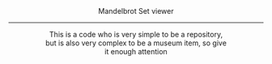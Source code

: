 <div align='center'>
  Mandelbrot Set viewer
  
  ---

  This is a code who is very simple to be a repository,  
  but is also very complex to be a museum item, so give  
  it enough attention
</div>

